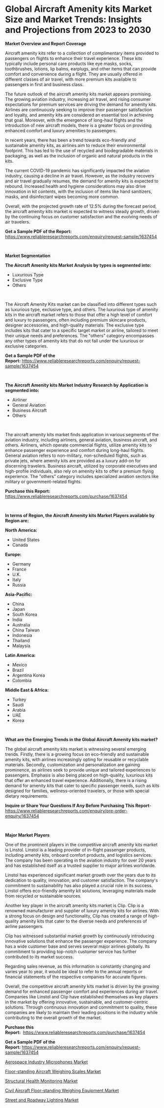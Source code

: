 <p><h1>Global Aircraft Amenity kits Market Size and Market Trends: Insights and Projections from 2023 to 2030</h1></p><p><strong>Market Overview and Report Coverage</strong></p>
<p><p>Aircraft amenity kits refer to a collection of complimentary items provided to passengers on flights to enhance their travel experience. These kits typically include personal care products like eye masks, socks, toothbrushes, lotions, lip balms, earplugs, and other items that can provide comfort and convenience during a flight. They are usually offered in different classes of air travel, with more premium kits available to passengers in first and business class.</p><p>The future outlook of the aircraft amenity kits market appears promising. The growing aviation industry, increasing air travel, and rising consumer expectations for premium services are driving the demand for amenity kits. Airlines are continuously seeking to improve their passenger satisfaction and loyalty, and amenity kits are considered an essential tool in achieving that goal. Moreover, with the emergence of long-haul flights and the introduction of new aircraft models, there is a greater focus on providing enhanced comfort and luxury amenities to passengers.</p><p>In recent years, there has been a trend towards eco-friendly and sustainable amenity kits, as airlines aim to reduce their environmental footprint. This has led to the use of recycled and biodegradable materials in packaging, as well as the inclusion of organic and natural products in the kits.</p><p>The current COVID-19 pandemic has significantly impacted the aviation industry, causing a decline in air travel. However, as the industry recovers and air travel gradually resumes, the demand for amenity kits is expected to rebound. Increased health and hygiene considerations may also drive innovation in kit contents, with the inclusion of items like hand sanitizers, masks, and disinfectant wipes becoming more common.</p><p>Overall, with the projected growth rate of 12.5% during the forecast period, the aircraft amenity kits market is expected to witness steady growth, driven by the continuing focus on customer satisfaction and the evolving needs of air travelers.</p></p>
<p><strong>Get a Sample PDF of the Report:</strong> <a href="https://www.reliableresearchreports.com/enquiry/request-sample/1637454">https://www.reliableresearchreports.com/enquiry/request-sample/1637454</a></p>
<p>&nbsp;</p>
<p><strong>Market Segmentation</strong></p>
<p><strong>The Aircraft Amenity kits Market Analysis by types is segmented into:</strong></p>
<p><ul><li>Luxurious Type</li><li>Exclusive Type</li><li>Others</li></ul></p>
<p>&nbsp;</p>
<p><p>The Aircraft Amenity Kits market can be classified into different types such as luxurious type, exclusive type, and others. The luxurious type of amenity kits in the aircraft market refers to those that offer a high level of comfort and luxury to passengers, often including premium skincare products, designer accessories, and high-quality materials. The exclusive type includes kits that cater to a specific target market or airline, tailored to meet their unique needs and preferences. The "others" category encompasses any other types of amenity kits that do not fall under the luxurious or exclusive categories.</p></p>
<p><strong>Get a Sample PDF of the Report:</strong>&nbsp;<a href="https://www.reliableresearchreports.com/enquiry/request-sample/1637454">https://www.reliableresearchreports.com/enquiry/request-sample/1637454</a></p>
<p>&nbsp;</p>
<p><strong>The Aircraft Amenity kits Market Industry Research by Application is segmented into:</strong></p>
<p><ul><li>Airliner</li><li>General Aviation</li><li>Business Aircraft</li><li>Others</li></ul></p>
<p>&nbsp;</p>
<p><p>The aircraft amenity kits market finds application in various segments of the aviation industry, including airliners, general aviation, business aircraft, and others. Airliners, which operate commercial flights, utilize amenity kits to enhance passenger experience and comfort during long-haul flights. General aviation refers to non-military, non-scheduled flights, such as private jets, where amenity kits are provided as a luxury add-on for discerning travelers. Business aircraft, utilized by corporate executives and high-profile individuals, also rely on amenity kits to offer a premium flying experience. The "others" category includes specialized aviation sectors like military or government-related flights.</p></p>
<p><strong>Purchase this Report:</strong>&nbsp; <a href="https://www.reliableresearchreports.com/purchase/1637454">https://www.reliableresearchreports.com/purchase/1637454</a></p>
<p>&nbsp;</p>
<p><strong>In terms of Region, the Aircraft Amenity kits Market Players available by Region are:</strong></p>
<p>
    <p> <strong> North America: </strong>
        <ul>
            <li>United States</li>
            <li>Canada</li>
        </ul>
        </p> 
    <p> <strong> Europe: </strong>
        <ul>
            <li>Germany</li>
            <li>France</li>
            <li>U.K.</li>
            <li>Italy</li>
            <li>Russia</li>
        </ul>
        </p> 
    <p> <strong> Asia-Pacific: </strong>
        <ul>
            <li>China</li>
            <li>Japan</li>
            <li>South Korea</li>
            <li>India</li>
            <li>Australia</li>
            <li>China Taiwan</li>
            <li>Indonesia</li>
            <li>Thailand</li>
            <li>Malaysia</li>
        </ul>
        </p> 
    <p> <strong> Latin America: </strong>
        <ul>
            <li>Mexico</li>
            <li>Brazil</li>
            <li>Argentina Korea</li>
            <li>Colombia</li>
        </ul>
        </p> 
    <p> <strong> Middle East & Africa: </strong>
        <ul>
            <li>Turkey</li>
            <li>Saudi</li>
            <li>Arabia</li>
            <li>UAE</li>
            <li>Korea</li>
        </ul>
    </p>
    </p>
<p>&nbsp;</p>
<p><strong>What are the Emerging Trends in the Global Aircraft Amenity kits market?</strong></p>
<p><p>The global aircraft amenity kits market is witnessing several emerging trends. Firstly, there is a growing focus on eco-friendly and sustainable amenity kits, with airlines increasingly opting for reusable or recyclable materials. Secondly, customization and personalization are gaining prominence, as airlines seek to provide unique and tailored experiences to passengers. Emphasis is also being placed on high-quality, luxurious kits that offer an enhanced travel experience. Additionally, there is a rising demand for amenity kits that cater to specific passenger needs, such as kits designed for families, wellness-oriented travelers, or those with special dietary requirements.</p></p>
<p><strong>Inquire or Share Your Questions If Any Before Purchasing This Report</strong>- <a href="https://www.reliableresearchreports.com/enquiry/pre-order-enquiry/1637454">https://www.reliableresearchreports.com/enquiry/pre-order-enquiry/1637454</a></p>
<p>&nbsp;</p>
<p><strong>Major Market Players</strong></p>
<p><p>One of the prominent players in the competitive aircraft amenity kits market is Linstol. Linstol is a leading provider of in-flight passenger products, including amenity kits, onboard comfort products, and logistics services. The company has been operating in the aviation industry for over 20 years and has established itself as a trusted supplier to major airlines worldwide.</p><p>Linstol has experienced significant market growth over the years due to its dedication to quality, innovation, and customer satisfaction. The company's commitment to sustainability has also played a crucial role in its success. Linstol offers eco-friendly amenity kit solutions, leveraging materials made from recycled or sustainable sources.</p><p>Another key player in the aircraft amenity kits market is Clip. Clip is a renowned manufacturer and supplier of luxury amenity kits for airlines. With a strong focus on design and functionality, Clip has created a range of high-quality amenity kits that cater to the diverse needs and preferences of airline passengers.</p><p>Clip has witnessed substantial market growth by continuously introducing innovative solutions that enhance the passenger experience. The company has a wide customer base and serves several major airlines globally. Its commitment to providing top-notch customer service has further contributed to its market success.</p><p>Regarding sales revenue, as this information is constantly changing and varies year to year, it would be ideal to refer to the annual reports or financial statements of the respective companies for accurate figures. </p><p>Overall, the competitive aircraft amenity kits market is driven by the growing demand for enhanced passenger comfort and experiences during air travel. Companies like Linstol and Clip have established themselves as key players in the market by offering innovative, sustainable, and customer-centric solutions. Through continuous innovation and commitment to quality, these companies are likely to maintain their leading positions in the industry while contributing to the overall growth of the market.</p></p>
<p><strong>Purchase this Report:</strong>&nbsp;&nbsp;<a href="https://www.reliableresearchreports.com/purchase/1637454">https://www.reliableresearchreports.com/purchase/1637454</a></p>
<p></p>
<p><strong>Get a Sample PDF of the Report:</strong>&nbsp;<a href="https://www.reliableresearchreports.com/enquiry/request-sample/1637454">https://www.reliableresearchreports.com/enquiry/request-sample/1637454</a></p>
<p><p><a href="https://github.com/JameTravis/Market-Research-Report-List-1/blob/main/aerospace-industry-microphones-market.md">Aerospace Industry Microphones Market</a></p><p><a href="https://www.linkedin.com/pulse/floor-standing-aircraft-weighing-scales-market-size-forecast/">Floor-standing Aircraft Weighing Scales Market</a></p><p><a href="https://medium.com/@marinaieme/structural-health-monitoring-market-furnishes-information-on-market-share-market-trends-and-ed5a11bb7128">Structural Health Monitoring Market</a></p><p><a href="https://www.linkedin.com/pulse/civil-aircraft-floor-standing-weighing-equipment-1c/">Civil Aircraft Floor-standing Weighing Equipment Market</a></p><p><a href="https://medium.com/@othamcclure/street-and-roadway-lighting-market-focuses-on-market-share-size-and-projected-forecast-till-2030-4103d2c344f3">Street and Roadway Lighting Market</a></p></p>